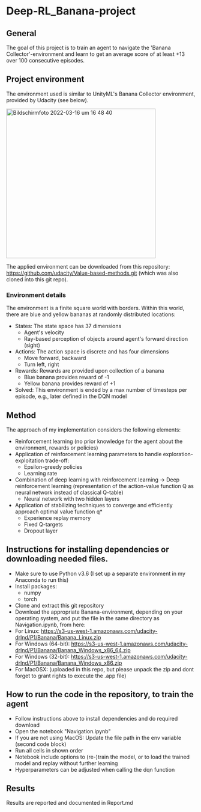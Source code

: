  # Deep-RL_Banana-project

## General 
The goal of this project is to train an agent to navigate the 'Banana Collector'-environment and learn to get an average score of at least +13 over 100 consecutive episodes. 

## Project environment
The environment used is similar to UnityML's Banana Collector environment, provided by Udacity (see below).

<img width="398" alt="Bildschirmfoto 2022-03-16 um 16 48 40" src="https://user-images.githubusercontent.com/23191357/158631214-219431d1-dced-4dfa-a484-d5f68520a6db.png">

The applied environment can be downloaded from this repository: https://github.com/udacity/Value-based-methods.git (which was also cloned into this git repo).

### Environment details
The environment is a finite square world with borders. Within this world, there are blue and yellow bananas at randomly distributed locations:
- States: The state space has 37 dimensions
  - Agent's velocity
  - Ray-based perception of objects around agent's forward direction (sight)
- Actions: The action space is discrete and has four dimensions
  - Move forward, backward
  - Turn left, right
- Rewards: Rewards are provided upon collection of a banana
  - Blue banana provides reward of -1
  - Yellow banana provides reward of +1
- Solved: This environment is ended by a max number of timesteps per episode, e.g., later defined in the DQN model

## Method

The approach of my implementation considers the following elements:
- Reinforcement learning (no prior knowledge for the agent about the environment, rewards or policies)
- Application of reinforcement learning parameters to handle exploration-exploitation trade-off:
  - Epsilon-greedy policies
  - Learning rate
- Combination of deep learning with reinforcement learning -> Deep reinforcement learning (representation of the action-value function Q as neural network instead of classical Q-table)
  - Neural network with two hidden layers 
- Application of stabilizing techniques to converge and efficiently approach optimal value function q*
  - Experience replay memory
  - Fixed Q-targets
  - Dropout layer

## 	Instructions for installing dependencies or downloading needed files.
- Make sure to use Python v3.6 (I set up a separate environment in my Anaconda to run this)
- Install packages:
  - numpy
  - torch
- Clone and extract this git repository
- Download the appropriate Banana-environment, depending on your operating system, and put the file in the same directory as Navigation.ipynb, from here: 
 - For Linux: https://s3-us-west-1.amazonaws.com/udacity-drlnd/P1/Banana/Banana_Linux.zip
 - For Windows (64-bit): https://s3-us-west-1.amazonaws.com/udacity-drlnd/P1/Banana/Banana_Windows_x86_64.zip
 - For Windows (32-bit): https://s3-us-west-1.amazonaws.com/udacity-drlnd/P1/Banana/Banana_Windows_x86.zip
 - For MacOSX: (uploaded in this repo, but please unpack the zip and dont forget to grant rights to execute the .app file)

## 	How to run the code in the repository, to train the agent
- Follow instructions above to install dependencies and do required download
- Open the notebook "Navigation.ipynb"
- If you are not using MacOS: Update the file path in the env variable (second code block)
- Run all cells in shown order
- Notebook include options to (re-)train the model, or to load the trained model and replay without further learning
- Hyperparameters can be adjusted when calling the dqn function

## Results
Results are reported and documented in Report.md
